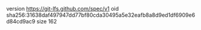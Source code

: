 version https://git-lfs.github.com/spec/v1
oid sha256:31638daf497947dd77bf80cda30495a5e32eafb8a8d9ed1df6909e6d84cd9ac9
size 162
